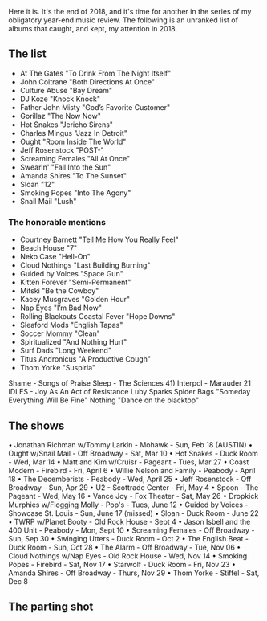 Here it is. It's the end of 2018, and it's time for another in the series of my obligatory year-end music review. The following is an unranked list of albums that caught, and kept, my attention in 2018.

## The list

* At The Gates "To Drink From The Night Itself"
* John Coltrane "Both Directions At Once"
* Culture Abuse "Bay Dream"
* DJ Koze "Knock Knock"
* Father John Misty "God’s Favorite Customer"
* Gorillaz "The Now Now"
* Hot Snakes "Jericho Sirens"
* Charles Mingus "Jazz In Detroit"
* Ought "Room Inside The World"
* Jeff Rosenstock "POST-"
* Screaming Females "All At Once"
* Swearin' "Fall Into the Sun"
* Amanda Shires "To The Sunset"
* Sloan "12"
* Smoking Popes "Into The Agony"
* Snail Mail "Lush"

### The honorable mentions

* Courtney Barnett "Tell Me How You Really Feel"
* Beach House "7"
* Neko Case "Hell-On"
* Cloud Nothings "Last Building Burning"
* Guided by Voices "Space Gun"
* Kitten Forever "Semi-Permanent"
* Mitski "Be the Cowboy" 
* Kacey Musgraves "Golden Hour" 
* Nap Eyes "I’m Bad Now"
* Rolling Blackouts Coastal Fever "Hope Downs"
* Sleaford Mods "English Tapas"
* Soccer Mommy "Clean"
* Spiritualized "And Nothing Hurt"
* Surf Dads "Long Weekend"
* Titus Andronicus "A Productive Cough"
* Thom Yorke "Suspiria"

Shame - Songs of Praise
 Sleep - The Sciences
 41) Interpol - Marauder 
 21 IDLES - Joy As An Act of Resistance 
Luby Sparks
Spider Bags "Someday Everything Will Be Fine" 
Nothing "Dance on the blacktop"

## The shows

• Jonathan Richman w/Tommy Larkin - Mohawk - Sun, Feb 18 (AUSTIN)
• Ought w/Snail Mail - Off Broadway - Sat, Mar 10 
• Hot Snakes - Duck Room - Wed, Mar 14
• Matt and Kim w/Cruisr - Pageant - Tues, Mar 27 
• Coast Modern - Firebird - Fri, April 6
• Willie Nelson and Family - Peabody - April 18
• The Decemberists - Peabody - Wed, April 25
• Jeff Rosenstock - Off Broadway - Sun, Apr 29
• U2 - Scottrade Center - Fri, May 4
• Spoon - The Pageant - Wed, May 16
• Vance Joy - Fox Theater - Sat, May 26
• Dropkick Murphies w/Flogging Molly - Pop's - Tues, June 12
• Guided by Voices - Showcase St. Louis - Sun, June 17 (missed)
• Sloan - Duck Room - June 22
• TWRP w/Planet Booty - Old Rock House - Sept 4
• Jason Isbell and the 400 Unit - Peabody - Mon, Sept 10
• Screaming Females - Off Broadway -Sun, Sep 30
• Swinging Utters - Duck Room - Oct 2
• The English Beat - Duck Room - Sun, Oct 28
• The Alarm -  Off Broadway - Tue, Nov 06
• Cloud Nothings w/Nap Eyes - Old Rock House - Wed, Nov 14
• Smoking Popes - Firebird - Sat, Nov 17
• Starwolf - Duck Room - Fri, Nov 23
• Amanda Shires - Off Broadway - Thurs, Nov 29
• Thom Yorke - Stiffel - Sat, Dec 8

## The parting shot
